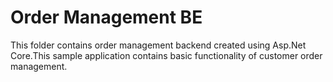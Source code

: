 # Order Management BE
This folder contains order management backend created using Asp.Net Core.This sample application contains basic functionality of customer order management.
